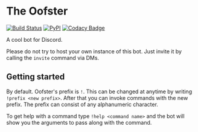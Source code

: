 # The Oofster

[![Build Status](https://travis-ci.org/Euab/the-oofster.svg?branch=master)](https://travis-ci.org/Euab/the-oofster) [![PyPI](https://img.shields.io/badge/Python-3.6.3-green.svg)](https://www.python.org/downloads/)  [![Codacy Badge](https://api.codacy.com/project/badge/Grade/a0d19fe4283b4288a5146caa5c0891c5)](https://www.codacy.com/app/Euab/rickbot?utm_source=github.com&amp;utm_medium=referral&amp;utm_content=rickbotdiscord/rickbot&amp;utm_campaign=Badge_Grade)

A cool bot for Discord.

Please do not try to host your own instance of this bot. Just invite it by calling the `invite` command via DMs.

## Getting started
By default. Oofster's prefix is `!`. This can be changed at anytime by writing `!prefix <new prefix>`.
After that you can invoke commands with the new prefix.
The prefix can consist of any alphanumeric character.

To get help with a command type `!help <command name>` and the bot will show you the arguments to pass along with the command.
